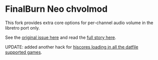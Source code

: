 # FinalBurn Neo chvolmod

This fork provides extra core options for per-channel audio volume in the libretro port only.

See the [original issue here](https://github.com/libretro/FBNeo/issues/605) and read the [full story here](http://eadmaster.altervista.org/wordpress/archives/90).

UPDATE: added another hack for [hiscores loading in all the datfile supported games](https://github.com/libretro/FBNeo/issues/702).
